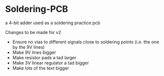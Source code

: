 # Soldering-PCB
a 4-bit adder used as a soldering practice pcb



Changes to be made for v2
- Ensure no vias to different signals close to soldering points (i.e. the one by the 9V lines)
- Make 9V lines bigger
- Make resistor pads a tad larger
- Make 3V linear regulator a tad bigger
- Make lots of the text bigger
